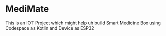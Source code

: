 # MediMate
This is an IOT Project which might help uh build Smart Medicine Box using Codespace as Kotlin and Device as ESP32
